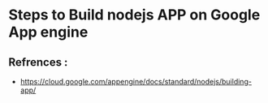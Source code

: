
# Steps to Build nodejs APP on Google App engine



## Refrences :

* https://cloud.google.com/appengine/docs/standard/nodejs/building-app/


